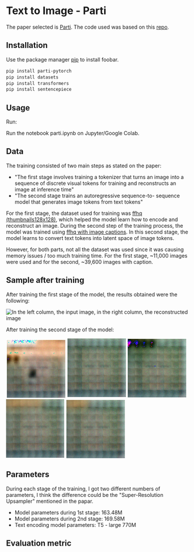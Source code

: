# Text to Image - Parti

The paper selected is [Parti](https://arxiv.org/pdf/2206.10789v1.pdf). The code used was based on this [repo](https://github.com/lucidrains/parti-pytorch).

## Installation

Use the package manager [pip](https://pip.pypa.io/en/stable/) to install foobar.

```bash
pip install parti-pytorch
pip install datasets
pip install transformers
pip install sentencepiece
```

## Usage
Run:

Run the notebook parti.ipynb on Jupyter/Google Colab.

## Data

The training consisted of two main steps as stated on the paper:
- "The first stage
involves training a tokenizer that turns an image into a sequence of discrete visual tokens for training
and reconstructs an image at inference time"
- "The second stage trains an autoregressive sequence-to-
sequence model that generates image tokens from text tokens"

For the first stage, the dataset used for training was [ffhq (thumbnails128x128)](https://github.com/NVlabs/ffhq-dataset), which helped the model learn how to encode and reconstruct an image. During the second step of the training process, the model was trained using [ffhq with image captions](cr7Por/ffhq_controlnet_5_2_23). In this second stage, the model learns to convert text tokens into latent space of image tokens.

However, for both parts, not all the dataset was used since it was causing memory issues / too much training time. For the first stage, ~11,000 images were used and for the second, ~39,600 images with caption.

## Sample after training
After training the first stage of the model, the results obtained were the following:

![In the left column, the input image, in the right column, the reconstructed image](1250.png)

After training the second stage of the model:

![Prompt: 'an old man smiling wearing a hat'](images/0.png)
![Prompt: 'young girl blowing out candles on her birthday cake'](images/1.png)
![Prompt: 'a kid with long and red hair'](images/2.png)
![Prompt: 'blue'](images/3.png)
![Prompt: 'red'](images/4.png)

## Parameters
During each stage of the training, I got two different numbers of parameters, I think the difference could be the "Super-Resolution Upsampler" mentioned in the papar.
- Model parameters during 1st stage: 163.48M
- Model parameters during 2nd stage: 169.58M
- Text encoding model parameters: T5 - large 770M

## Evaluation metric


